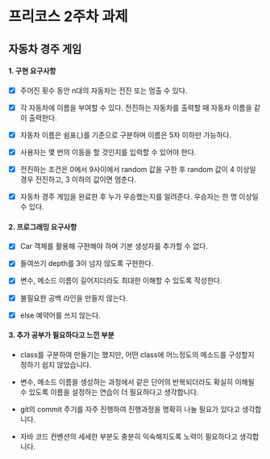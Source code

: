 # 프리코스 2주차 과제
## 자동차 경주 게임


#### 1. 구현 요구사항

- [x] 주어진 횟수 동안 n대의 자동차는 전진 또는 멈출 수 있다.

- [x] 각 자동차에 이름을 부여할 수 있다. 전진하는 자동차를 출력할 때 자동차 이름을 같이 출력한다.

- [x] 자동차 이름은 쉼표(,)를 기준으로 구분하며 이름은 5자 이하만 가능하다.

- [x] 사용자는 몇 번의 이동을 할 것인지를 입력할 수 있어야 한다.

- [x] 전진하는 조건은 0에서 9사이에서 random 값을 구한 후 random 값이 4 이상일 경우 전진하고, 3 이하의 값이면 멈춘다.

- [x] 자동차 경주 게임을 완료한 후 누가 우승했는지를 알려준다. 우승자는 한 명 이상일 수 있다.


#### 2. 프로그래밍 요구사항

- [x] Car 객체를 활용해 구현해야 하며 기본 생성자를 추가할 수 없다.

- [x] 들여쓰기 depth를 3이 넘지 않도록 구현한다.

- [x] 변수, 메소드 이름이 길어지더라도 최대한 이해할 수 있도록 작성한다.

- [x] 불필요한 공백 라인을 만들지 않는다.

- [x] else 예약어를 쓰지 않는다.


#### 3. 추가 공부가 필요하다고 느낀 부분
- class를 구분하여 만들기는 했지만, 어떤 class에 어느정도의 메소드를 구성할지 정하기 쉽지 않았습니다.

- 변수, 메소드 이름을 생성하는 과정에서 같은 단어의 반복되더라도 확실히 이해될 수 있도록 이름을 설정하는 연습이 더 필요하다고 생각합니다.

- git의 commit 주기를 자주 진행하여 진행과정을 명확히 나눌 필요가 있다고 생각합니다.

- 자바 코드 컨벤션의 세세한 부분도 충분히 익숙해지도록 노력이 필요하다고 생각합니다.
